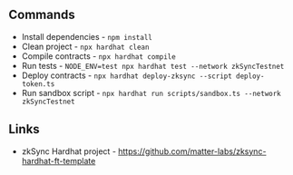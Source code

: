 ## Commands

- Install dependencies - `npm install`
- Clean project - `npx hardhat clean`
- Compile contracts - `npx hardhat compile`
- Run tests - `NODE_ENV=test npx hardhat test --network zkSyncTestnet`
- Deploy contracts - `npx hardhat deploy-zksync --script deploy-token.ts`
- Run sandbox script - `npx hardhat run scripts/sandbox.ts --network zkSyncTestnet`

## Links

- zkSync Hardhat project - https://github.com/matter-labs/zksync-hardhat-ft-template
